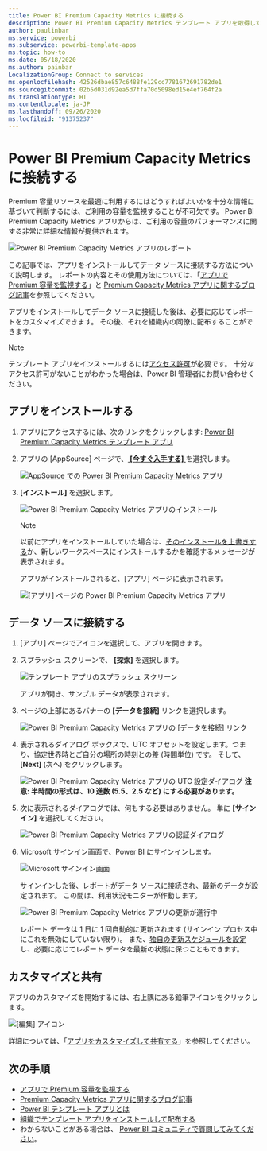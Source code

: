 ```yaml
---
title: Power BI Premium Capacity Metrics に接続する
description: Power BI Premium Capacity Metrics テンプレート アプリを取得してインストールする方法、およびデータに接続する方法
author: paulinbar
ms.service: powerbi
ms.subservice: powerbi-template-apps
ms.topic: how-to
ms.date: 05/18/2020
ms.author: painbar
LocalizationGroup: Connect to services
ms.openlocfilehash: 42526dbae857c6488fe129cc7781672691782de1
ms.sourcegitcommit: 02b5d031d92ea5d7ffa70d5098ed15e4ef764f2a
ms.translationtype: HT
ms.contentlocale: ja-JP
ms.lasthandoff: 09/26/2020
ms.locfileid: "91375237"
---
```

# <a name="connect-to-power-bi-premium-capacity-metrics"></a>Power BI Premium Capacity Metrics に接続する

Premium 容量リソースを最適に利用するにはどうすればよいかを十分な情報に基づいて判断するには、ご利用の容量を監視することが不可欠です。 Power BI Premium Capacity Metrics アプリからは、ご利用の容量のパフォーマンスに関する非常に詳細な情報が提供されます。

![Power BI Premium Capacity Metrics アプリのレポート](media/service-connect-to-pbi-premium-capacity-metrics/service-pbi-premium-capacity-metrics-app-report.png)

この記事では、アプリをインストールしてデータ ソースに接続する方法について説明します。 レポートの内容とその使用方法については、「[アプリで Premium 容量を監視する](../admin/service-admin-premium-monitor-capacity.md)」と [Premium Capacity Metrics アプリに関するブログ記事](https://powerbi.microsoft.com/blog/premium-capacity-metrics-app-new-health-center-with-kpis-to-explore-relevant-metrics-and-steps-to-mitigate-issues/)を参照してください。

アプリをインストールしてデータ ソースに接続した後は、必要に応じてレポートをカスタマイズできます。 その後、それを組織内の同僚に配布することができます。

> [!NOTE]
> テンプレート アプリをインストールするには[アクセス許可](./service-template-apps-install-distribute.md#prerequisites)が必要です。 十分なアクセス許可がないことがわかった場合は、Power BI 管理者にお問い合わせください。

## <a name="install-the-app"></a>アプリをインストールする

1. アプリにアクセスするには、次のリンクをクリックします: [Power BI Premium Capacity Metrics テンプレート アプリ](https://app.powerbi.com/groups/me/getapps/services/pbi_pcmm.capacity-metrics-dxt)

1. アプリの [AppSource] ページで、[ **[今すぐ入手する]** ](https://app.powerbi.com/groups/me/getapps/services/pbi_pcmm.capacity-metrics-dxt) を選択します。

    [![AppSource での Power BI Premium Capacity Metrics アプリ](media/service-connect-to-pbi-premium-capacity-metrics/service-pbi-premium-capacity-metrics-app-appsource-get-it-now.png)](https://app.powerbi.com/groups/me/getapps/services/pbi_pcmm.capacity-metrics-dxt)

1. **[インストール]** を選択します。 

    ![Power BI Premium Capacity Metrics アプリのインストール](media/service-connect-to-pbi-premium-capacity-metrics/service-pbi-premium-capacity-metric-select-install.png)

    > [!NOTE]
    > 以前にアプリをインストールしていた場合は、[そのインストールを上書きする](./service-template-apps-install-distribute.md#update-a-template-app)か、新しいワークスペースにインストールするかを確認するメッセージが表示されます。

    アプリがインストールされると、[アプリ] ページに表示されます。

   ![[アプリ] ページの Power BI Premium Capacity Metrics アプリ](media/service-connect-to-pbi-premium-capacity-metrics/service-pbi-premium-capacity-metrics-app-apps-page-icon.png)

## <a name="connect-to-data-sources"></a>データ ソースに接続する

1. [アプリ] ページでアイコンを選択して、アプリを開きます。

1. スプラッシュ スクリーンで、 **[探索]** を選択します。

   ![テンプレート アプリのスプラッシュ スクリーン](media/service-connect-to-pbi-premium-capacity-metrics/service-pbi-premium-capacity-metrics-app-splash-screen.png)

   アプリが開き、サンプル データが表示されます。

1. ページの上部にあるバナーの **[データを接続]** リンクを選択します。

   ![Power BI Premium Capacity Metrics アプリの [データを接続] リンク](media/service-connect-to-pbi-premium-capacity-metrics/service-pbi-premium-capacity-metrics-app-connect-data.png)

1. 表示されるダイアログ ボックスで、UTC オフセットを設定します。つまり、協定世界時とご自分の場所の時刻との差 (時間単位) です。 そして、 **[Next]** (次へ) をクリックします。
  
   ![Power BI Premium Capacity Metrics アプリの UTC 設定ダイアログ](media/service-connect-to-pbi-premium-capacity-metrics/service-pbi-premium-capacity-metrics-app-setutc-dialog.png)
   **注意: 半時間の形式は、10 進数 (5.5、2.5 など) にする必要があります。**

1. 次に表示されるダイアログでは、何もする必要はありません。 単に **[サインイン]** を選択してください。

   ![Power BI Premium Capacity Metrics アプリの認証ダイアログ](media/service-connect-to-pbi-premium-capacity-metrics/service-pbi-premium-capacity-metrics-app-authentication-dialog.png)

1. Microsoft サインイン画面で、Power BI にサインインします。

   ![Microsoft サインイン画面](media/service-connect-to-pbi-premium-capacity-metrics/service-pbi-premium-capacity-metrics-app-microsoft-login.png)

   サインインした後、レポートがデータ ソースに接続され、最新のデータが設定されます。 この間は、利用状況モニターが作動します。

   ![Power BI Premium Capacity Metrics アプリの更新が進行中](media/service-connect-to-pbi-premium-capacity-metrics/service-pbi-premium-capacity-metrics-app-refresh-monitor.png)

   レポート データは 1 日に 1 回自動的に更新されます (サインイン プロセス中にこれを無効にしていない限り)。 また、[独自の更新スケジュールを設定](./refresh-scheduled-refresh.md)し、必要に応じてレポート データを最新の状態に保つこともできます。

## <a name="customize-and-share"></a>カスタマイズと共有

アプリのカスタマイズを開始するには、右上隅にある鉛筆アイコンをクリックします。

 ![[編集] アイコン](media/service-connect-to-pbi-premium-capacity-metrics/service-pbi-premium-capacity-metrics-app-customize.png)

詳細については、「[アプリをカスタマイズして共有する](./service-template-apps-install-distribute.md#customize-and-share-the-app)」を参照してください。

## <a name="next-steps"></a>次の手順
* [アプリで Premium 容量を監視する](../admin/service-admin-premium-monitor-capacity.md)
* [Premium Capacity Metrics アプリに関するブログ記事](https://powerbi.microsoft.com/blog/premium-capacity-metrics-app-new-health-center-with-kpis-to-explore-relevant-metrics-and-steps-to-mitigate-issues/)
* [Power BI テンプレート アプリとは](./service-template-apps-overview.md)
* [組織でテンプレート アプリをインストールして配布する](./service-template-apps-install-distribute.md)
* わからないことがある場合は、 [Power BI コミュニティで質問してみてください](https://community.powerbi.com/)。